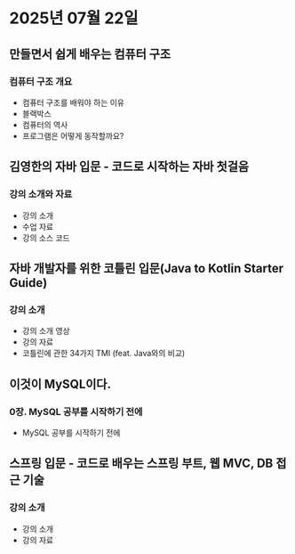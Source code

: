 # 2025년 07월 22일

## 만들면서 쉽게 배우는 컴퓨터 구조

### 컴퓨터 구조 개요

- 컴퓨터 구조를 배워야 하는 이유
- 블랙박스
- 컴퓨터의 역사
- 프로그램은 어떻게 동작할까요?

## 김영한의 자바 입문 - 코드로 시작하는 자바 첫걸음

### 강의 소개와 자료

- 강의 소개
- 수업 자료
- 강의 소스 코드

## 자바 개발자를 위한 코틀린 입문(Java to Kotlin Starter Guide)

### 강의 소개

- 강의 소개 영상
- 강의 자료
- 코틀린에 관한 34가지 TMI (feat. Java와의 비교)

## 이것이 MySQL이다.

### 0장. MySQL 공부를 시작하기 전에

- MySQL 공부를 시작하기 전에

## 스프링 입문 - 코드로 배우는 스프링 부트, 웹 MVC, DB 접근 기술

### 강의 소개

- 강의 소개
- 강의 자료
